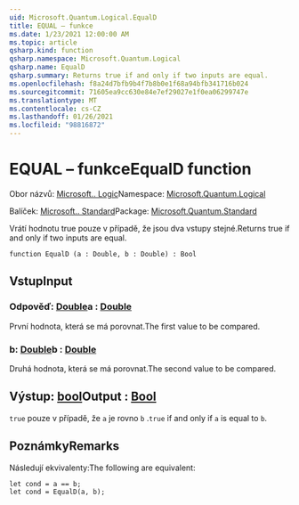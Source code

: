 ```yaml
---
uid: Microsoft.Quantum.Logical.EqualD
title: EQUAL – funkce
ms.date: 1/23/2021 12:00:00 AM
ms.topic: article
qsharp.kind: function
qsharp.namespace: Microsoft.Quantum.Logical
qsharp.name: EqualD
qsharp.summary: Returns true if and only if two inputs are equal.
ms.openlocfilehash: f8a24d7bfb9b4f7b8b0e1f68a94bfb341716b024
ms.sourcegitcommit: 71605ea9cc630e84e7ef29027e1f0ea06299747e
ms.translationtype: MT
ms.contentlocale: cs-CZ
ms.lasthandoff: 01/26/2021
ms.locfileid: "98816872"
---
```

# <a name="equald-function"></a><span data-ttu-id="4a96e-102">EQUAL – funkce</span><span class="sxs-lookup"><span data-stu-id="4a96e-102">EqualD function</span></span>

<span data-ttu-id="4a96e-103">Obor názvů: [Microsoft.. Logic](xref:Microsoft.Quantum.Logical)</span><span class="sxs-lookup"><span data-stu-id="4a96e-103">Namespace: [Microsoft.Quantum.Logical](xref:Microsoft.Quantum.Logical)</span></span>

<span data-ttu-id="4a96e-104">Balíček: [Microsoft.. Standard](https://nuget.org/packages/Microsoft.Quantum.Standard)</span><span class="sxs-lookup"><span data-stu-id="4a96e-104">Package: [Microsoft.Quantum.Standard](https://nuget.org/packages/Microsoft.Quantum.Standard)</span></span>


<span data-ttu-id="4a96e-105">Vrátí hodnotu true pouze v případě, že jsou dva vstupy stejné.</span><span class="sxs-lookup"><span data-stu-id="4a96e-105">Returns true if and only if two inputs are equal.</span></span>

```qsharp
function EqualD (a : Double, b : Double) : Bool
```


## <a name="input"></a><span data-ttu-id="4a96e-106">Vstup</span><span class="sxs-lookup"><span data-stu-id="4a96e-106">Input</span></span>

### <a name="a--double"></a><span data-ttu-id="4a96e-107">Odpověď: [Double](xref:microsoft.quantum.lang-ref.double)</span><span class="sxs-lookup"><span data-stu-id="4a96e-107">a : [Double](xref:microsoft.quantum.lang-ref.double)</span></span>

<span data-ttu-id="4a96e-108">První hodnota, která se má porovnat.</span><span class="sxs-lookup"><span data-stu-id="4a96e-108">The first value to be compared.</span></span>


### <a name="b--double"></a><span data-ttu-id="4a96e-109">b: [Double](xref:microsoft.quantum.lang-ref.double)</span><span class="sxs-lookup"><span data-stu-id="4a96e-109">b : [Double](xref:microsoft.quantum.lang-ref.double)</span></span>

<span data-ttu-id="4a96e-110">Druhá hodnota, která se má porovnat.</span><span class="sxs-lookup"><span data-stu-id="4a96e-110">The second value to be compared.</span></span>



## <a name="output--bool"></a><span data-ttu-id="4a96e-111">Výstup: [bool](xref:microsoft.quantum.lang-ref.bool)</span><span class="sxs-lookup"><span data-stu-id="4a96e-111">Output : [Bool](xref:microsoft.quantum.lang-ref.bool)</span></span>

<span data-ttu-id="4a96e-112">`true` pouze v případě, že `a` je rovno `b` .</span><span class="sxs-lookup"><span data-stu-id="4a96e-112">`true` if and only if `a` is equal to `b`.</span></span>

## <a name="remarks"></a><span data-ttu-id="4a96e-113">Poznámky</span><span class="sxs-lookup"><span data-stu-id="4a96e-113">Remarks</span></span>

<span data-ttu-id="4a96e-114">Následují ekvivalenty:</span><span class="sxs-lookup"><span data-stu-id="4a96e-114">The following are equivalent:</span></span>

```qsharp
let cond = a == b;
let cond = EqualD(a, b);
```